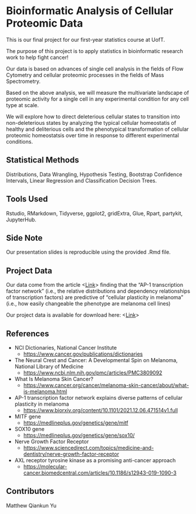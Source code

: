 # Bioinformatic Analysis of Cellular Proteomic Data

This is our final project for our first-year statistics course at UofT.

The purpose of this project is to apply statistics in bioinformatic research work to help fight cancer!

Our data is based on advances of single cell analysis in the fields of Flow Cytometry and cellular proteomic processes in the fields of Mass Spectrometry.

Based on the above analysis, we will measure the multivariate landscape of proteomic activity for a single cell in any experimental condition for any cell type at scale.

We will explore how to direct deleterious cellular states to transition into non-deleterious states by analyzing the typical cellular homeostatis of healthy and deliterious cells and the phenotypical transformation of cellular proteomic homeostatsis over time in response to different experimental conditions.

## Statistical Methods
Distributions, Data Wrangling, Hypothesis Testing, Bootstrap Confidence Intervals, Linear Regression and Classification Decision Trees.


## Tools Used
Rstudio, RMarkdown, Tidyverse, ggplot2, gridExtra, Glue, Rpart, partykit, JupyterHub.

## Side Note
Our presentation slides is reproducible using the provided .Rmd file.

## Project Data
Our data come from the article <[Link](https://www.biorxiv.org/content/10.1101/2021.12.06.471514v1.full)> finding that the “AP-1 transcription factor network” (i.e., the relative distributions and dependency relationships of transcription factors) are predictive of “cellular plasticity in melanoma” (i.e., how easily changeable the phenotype are melanoma cell lines) 

Our project data is available for download here: <[Link](https://drive.google.com/uc?id=1m-bc56NfKErzkxdlHXBLWQg14W2R2vd8&export=download)>

## References
- NCI Dictionaries, National Cancer Institute
  - https://www.cancer.gov/publications/dictionaries
- The Neural Crest and Cancer: A Developmental Spin on Melanoma, National Library of Medicine
  - https://www.ncbi.nlm.nih.gov/pmc/articles/PMC3809092
- What Is Melanoma Skin Cancer?
  - https://www.cancer.org/cancer/melanoma-skin-cancer/about/what-is-melanoma.html
- AP-1 transcription factor network explains diverse patterns of cellular plasticity in melanoma
  - https://www.biorxiv.org/content/10.1101/2021.12.06.471514v1.full
- MITF gene
  - https://medlineplus.gov/genetics/gene/mitf
- SOX10 gene
  - https://medlineplus.gov/genetics/gene/sox10/
- Nerve Growth Factor Receptor
  - https://www.sciencedirect.com/topics/medicine-and-dentistry/nerve-growth-factor-receptor
- AXL receptor tyrosine kinase as a promising anti-cancer approach
  - https://molecular-cancer.biomedcentral.com/articles/10.1186/s12943-019-1090-3

## Contributors
Matthew Qiankun Yu
